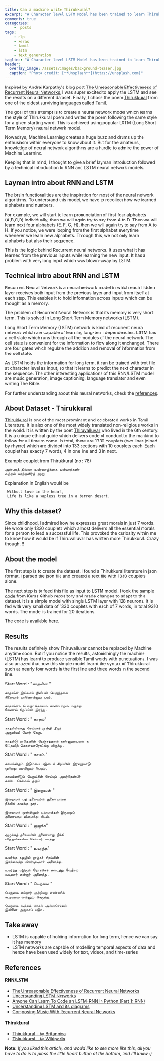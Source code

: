 ```yaml
---
title: Can a machine write Thirukkural?
excerpt: "A Character level LSTM Model has been trained to learn Thirukkural literature and write poem with a given starting word."
comments: true
categories:
    -  posts
tags: 
    - nlp
    - keras 
    - tamil 
    - lstm 
    - text_generation 
tagline: "A Character level LSTM Model has been trained to learn Thirukkural literature and write poem with a given starting word."
header:
  overlay_image: /assets/images/background-teaser.jpg
  caption: "Photo credit: [**Unsplash**](https://unsplash.com)"
---
```



Inspired by Andrej Karpathy's blog post [The Unreasonable Effectiveness of Recurrent Neural Networks](http://karpathy.github.io/2015/05/21/rnn-effectiveness/), I was super excited to apply the LSTM and see the results on a different dataset.
Finally, I chose the poem [Thirukkural]((https://en.wikipedia.org/wiki/Tirukku%E1%B9%9Ba%E1%B8%B7)) from one of the oldest surviving languages called [Tamil](https://en.wikipedia.org/wiki/Tamil_language).

The goal of this attempt is to create a neural network model which learns the style of Thirukkural
poem and writes the poem following the same style for a given starting word. 
This is achieved using popular LSTM (Long Short Term Memory) neural network model.

Nowadays, Machine Learning creates a huge buzz and drums up the enthusiasm within everyone to know about it. But for the amateurs, knowledge
of neural network algorithms are a hurdle to admire the power of Machine Learning.

Keeping that in mind, I thought to give a brief layman introduction followed by a technical introduction
 to RNN and LSTM neural network models.
  
## Layman intro about RNN and LSTM

The brain functionalities are the inspiration for most of the neural network algorithms.
To understand this model, we have to recollect how we learned alphabets and numbers.

For example, we will start to learn pronunciation of first four alphabets (A,B,C,D) individually, then 
  we will again try to say from A to D. Then we will learn next four alphabets (E, F, G, H), then we will again try to 
  say from A to H. If you notice, we were looping from the first alphabet everytime whenever we learn new 
  alphabets. Through this, we not only learn alphabets but also their sequence.
  
This is the logic behind Recurrent neural networks. It uses what it has learned from the previous 
  inputs while learning the new input. It has a problem with very long input which was blown-away by LSTM.

## Technical intro about RNN and LSTM 
Recurrent Neural Network is a neural network model in which each hidden layer receives both input from the previous layer and 
input from itself at each step. This enables it to hold information across inputs which can be thought as a memory.

The problem of Recurrent Neural Network is that its memory is very short term.
This is solved in Long Short Term Memory networks (LSTM).

Long Short Term Memory (LSTM) network is kind of recurrent neural network which are capable of learning long-term dependencies. 
LSTM has a cell state which runs through all the modules of the neural network.
The cell state is convenient for the information to flow along it unchanged.
There are four gates which regulate the addition and removal of information from the cell state.

As LSTM holds the information for long term, it can be trained with text file at character level as input, so that it learns to predict the next character in the sequence.
 The other interesting applications of this RNN/LSTM model are music generation, image captioning, language translator and even writing The Bible.

For further understanding about this neural networks, check the [references](#references).


## About Dataset - Thirukkural
[Thirukkural](https://en.wikipedia.org/wiki/Tirukku%E1%B9%9Ba%E1%B8%B7) is one of the most prominent and celebrated works in Tamil Literature. It is also one of the
most widely translated non-religious works in the world.
It is written by the poet [Thiruvalluvar](https://en.wikipedia.org/wiki/Thiruvalluvar) who lived in the 6th century. It is a unique ethical guide which delivers code of 
 conduct to the mankind to follow for all time to come. 
In total, there are 1330 couplets (two lines joined by rhyme) which are divided into 133 sections with 10 couplets each.
Each couplet has exactly 7 words, 4 in one line and 3 in next.

Example couplet from Thirukkural (no : 78)
```
அன்பகத் தில்லா உயிர்வாழ்க்கை வன்பாற்கண்
வற்றல் மரந்தளிர்த் தற்று
```
Explanation in English would be 
```
 Without love in the heart, 
 Life is like a sapless tree in a barren desert. 

```
## Why this dataset?
Since childhood, I admired how he expresses great morals in just 7 words.
 He wrote only 1330 couplets which almost delivers all the essential morals
   for a person to lead a successful life.
This provoked the curiosity within me to know how it would be if Thiruvalluvar has written more Thirukkural.
   Crazy thought !! 

## About the model
The first step is to create the dataset. I found a Thirukkural literature in json format. I parsed the json file
 and created a text file with 1330 couplets alone.
 
The next step is to feed this file as input to LSTM model. I took the sample
[code](https://github.com/fchollet/keras/blob/master/examples/lstm_text_generation.py) from Keras Github repository and made changes to adapt to this dataset.
It is a simple model with single LSTM layer with 128 neurons. It is fed with very small
data of 1330 couplets with each of 7 words, in total 9310 words. 
The model is trained for 20 iterations. 

The code is available [here](https://github.com/VeereshElango/text_generation_thirukkural).

## Results

The results definitely show Thiruvalluvar cannot be replaced by Machine anytime soon. But if you notice the results, astonishingly the 
machine (LSTM) has learnt to produce sensible Tamil words with punctuations. I was also amazed that how this 
  simple model learnt the syntax of Thirukkural such as nearly four words in the first line and three words in the 
  second line. 

Start Word : "சாதலின் "
```
சாதலின் இல்லாய் நினிபன் பெருந்தகை 
சிலையார் யாணென்னும் பயர்.
```
```
சாதலின்ற் பொருட்செல்வம் தாண்டற்றும் மருந்து 
கேணல் சிறப்பின் இரந்து.
```
Start Word : "   காதல்"
```
காதல்ல்லாது செய்யார் முன்றி தீயும் 
அருவியல் போர் கேது.
```
```
காதல்டு யாதெனின் நெஞ்சத்தான் கண்ணுடையார் க
ேதலிற் கொள்வாரோட்க்கு விருந்து.
```
Start Word : "  காமம் "
```
காமம்ன்தும் இடும்பை பஇடைச் சிறப்பின் இரவுருமாடு 
ஒரிவது குறவினும் பெறும்.
```
```
காமம்ணிடும் பெறுப்சின் செய்யும் அவர்தென்பீர் 
கண்ட செல்வம் தரும்.
```

Start Word : " இறைவன் "
```
இறைவன் பத் தலையபின் துணையாகை 
நீக்கிக் காமந்த நூர்.
```
```
இறைவன் முன்றினும் உய்வாத்தல் இருவறுப் 
துணையாது விழைந்து விடல்.
```

Start Word : "  ஒழுக்க"
```
ஒழுக்கத் தலையபின் துணையாது நீங்கி 
விருமுங்க்கல்ல செய்யார் மாத்து.
```

Start Word : " உயர்ந்த"
```
உயர்ந்த தஒழில் தூழ்கச் சிறப்பின் 
இரந்தவற்று விகர்முடியார் அனைத்து.
```
```
உயர்ந்த யஇருள் நோக்கெச் சுடைத்து வேநீால் 
வடிவார் என்றார் அனைத்து.
```

Start Word : " பெருமை "
```
பெருமை எய்தார் முற்றியது எண்ணிக் 
கூடியமை என்னும் செருக்கு.
```
```
பெருமை கூற்றம் காதல் அல்லசெய்தல் 
இன்னை அருமாப் படும்.
```

## Take away
* LSTM is capable of holding information for long term, hence we can say it has memory 
* LSTM networks are capable of modelling temporal aspects of data and hence have been used widely for text, videos, and time-series


## References 
#### RNN/LSTM
* [The Unreasonable Effectiveness of Recurrent Neural Networks](http://karpathy.github.io/2015/05/21/rnn-effectiveness/)
* [Understanding LSTM Networks](http://colah.github.io/posts/2015-08-Understanding-LSTMs/)
* [Anyone Can Learn To Code an LSTM-RNN in Python (Part 1: RNN)](https://iamtrask.github.io/2015/11/15/anyone-can-code-lstm/)
* [Understanding LSTM and its diagrams](https://medium.com/@shiyan/understanding-lstm-and-its-diagrams-37e2f46f1714)
* [Composing Music With Recurrent Neural Networks](http://www.hexahedria.com/2015/08/03/composing-music-with-recurrent-neural-networks/)

#### Thirukkural
* [Thirukkural - by Britannica](https://www.britannica.com/topic/Tirukkural)
* [Thirukkural - by Wikipedia](https://www.google.com/url?sa=t&rct=j&q=&esrc=s&source=web&cd=2&cad=rja&uact=8&sqi=2&ved=0ahUKEwic78TMjfLUAhXLfRoKHUSHDmgQFggxMAE&url=https%3A%2F%2Fen.wikipedia.org%2Fwiki%2FTirukku%25E1%25B9%259Ba%25E1%25B8%25B7&usg=AFQjCNHgAu5JoMvimy5DIy6LL3p1Wl10Lg)

**Note:** *If you liked this article, and would like to see more like this, all you have to do is to press the little heart button at the bottom, and I’ll know :)*